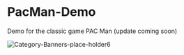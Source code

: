 # PacMan-Demo
Demo for the classic game PAC Man (update coming soon)



![Category-Banners-place-holder6](https://user-images.githubusercontent.com/52016269/223856183-4c5db5ed-d041-49fd-884c-054be5911502.jpg)
